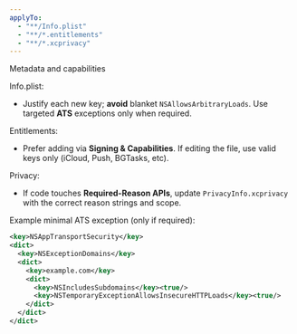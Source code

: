 ```yaml
---
applyTo:
  - "**/Info.plist"
  - "**/*.entitlements"
  - "**/*.xcprivacy"
---
```

Metadata and capabilities

Info.plist:
- Justify each new key; **avoid** blanket `NSAllowsArbitraryLoads`. Use targeted **ATS** exceptions only when required.

Entitlements:
- Prefer adding via **Signing & Capabilities**. If editing the file, use valid keys only (iCloud, Push, BGTasks, etc).

Privacy:
- If code touches **Required-Reason APIs**, update `PrivacyInfo.xcprivacy` with the correct reason strings and scope.

Example minimal ATS exception (only if required):
```xml
<key>NSAppTransportSecurity</key>
<dict>
  <key>NSExceptionDomains</key>
  <dict>
    <key>example.com</key>
    <dict>
      <key>NSIncludesSubdomains</key><true/>
      <key>NSTemporaryExceptionAllowsInsecureHTTPLoads</key><true/>
    </dict>
  </dict>
</dict>